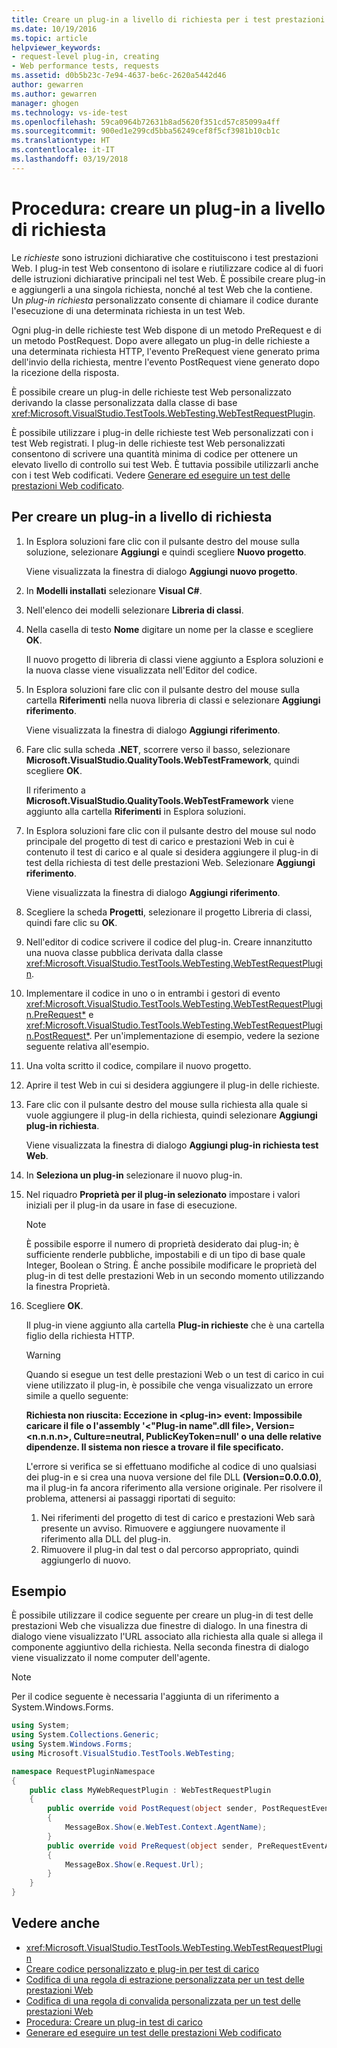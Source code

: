 ```yaml
---
title: Creare un plug-in a livello di richiesta per i test prestazioni Web in Visual Studio | Microsoft Docs
ms.date: 10/19/2016
ms.topic: article
helpviewer_keywords:
- request-level plug-in, creating
- Web performance tests, requests
ms.assetid: d0b5b23c-7e94-4637-be6c-2620a5442d46
author: gewarren
ms.author: gewarren
manager: ghogen
ms.technology: vs-ide-test
ms.openlocfilehash: 59ca0964b72631b8ad5620f351cd57c85099a4ff
ms.sourcegitcommit: 900ed1e299cd5bba56249cef8f5cf3981b10cb1c
ms.translationtype: HT
ms.contentlocale: it-IT
ms.lasthandoff: 03/19/2018
---
```

# <a name="how-to-create-a-request-level-plug-in"></a>Procedura: creare un plug-in a livello di richiesta

Le *richieste* sono istruzioni dichiarative che costituiscono i test prestazioni Web. I plug-in test Web consentono di isolare e riutilizzare codice al di fuori delle istruzioni dichiarative principali nel test Web. È possibile creare plug-in e aggiungerli a una singola richiesta, nonché al test Web che la contiene. Un *plug-in richiesta* personalizzato consente di chiamare il codice durante l'esecuzione di una determinata richiesta in un test Web.

Ogni plug-in delle richieste test Web dispone di un metodo PreRequest e di un metodo PostRequest. Dopo avere allegato un plug-in delle richieste a una determinata richiesta HTTP, l'evento PreRequest viene generato prima dell'invio della richiesta, mentre l'evento PostRequest viene generato dopo la ricezione della risposta.

È possibile creare un plug-in delle richieste test Web personalizzato derivando la classe personalizzata dalla classe di base <xref:Microsoft.VisualStudio.TestTools.WebTesting.WebTestRequestPlugin>.

È possibile utilizzare i plug-in delle richieste test Web personalizzati con i test Web registrati. I plug-in delle richieste test Web personalizzati consentono di scrivere una quantità minima di codice per ottenere un elevato livello di controllo sui test Web. È tuttavia possibile utilizzarli anche con i test Web codificati. Vedere [Generare ed eseguire un test delle prestazioni Web codificato](../test/generate-and-run-a-coded-web-performance-test.md).

## <a name="to-create-a-request-level-plug-in"></a>Per creare un plug-in a livello di richiesta

1.  In Esplora soluzioni fare clic con il pulsante destro del mouse sulla soluzione, selezionare **Aggiungi** e quindi scegliere **Nuovo progetto**.

     Viene visualizzata la finestra di dialogo **Aggiungi nuovo progetto**.

2.  In **Modelli installati** selezionare **Visual C#**.

3.  Nell'elenco dei modelli selezionare **Libreria di classi**.

4.  Nella casella di testo **Nome** digitare un nome per la classe e scegliere **OK**.

     Il nuovo progetto di libreria di classi viene aggiunto a Esplora soluzioni e la nuova classe viene visualizzata nell'Editor del codice.

5.  In Esplora soluzioni fare clic con il pulsante destro del mouse sulla cartella **Riferimenti** nella nuova libreria di classi e selezionare **Aggiungi riferimento**.

     Viene visualizzata la finestra di dialogo **Aggiungi riferimento**.

6.  Fare clic sulla scheda **.NET**, scorrere verso il basso, selezionare **Microsoft.VisualStudio.QualityTools.WebTestFramework**, quindi scegliere **OK**.

     Il riferimento a **Microsoft.VisualStudio.QualityTools.WebTestFramework** viene aggiunto alla cartella **Riferimenti** in Esplora soluzioni.

7.  In Esplora soluzioni fare clic con il pulsante destro del mouse sul nodo principale del progetto di test di carico e prestazioni Web in cui è contenuto il test di carico e al quale si desidera aggiungere il plug-in di test della richiesta di test delle prestazioni Web. Selezionare **Aggiungi riferimento**.

     Viene visualizzata la finestra di dialogo **Aggiungi riferimento**.

8.  Scegliere la scheda **Progetti**, selezionare il progetto Libreria di classi, quindi fare clic su **OK**.

9. Nell'editor di codice scrivere il codice del plug-in. Creare innanzitutto una nuova classe pubblica derivata dalla classe <xref:Microsoft.VisualStudio.TestTools.WebTesting.WebTestRequestPlugin>.

10. Implementare il codice in uno o in entrambi i gestori di evento <xref:Microsoft.VisualStudio.TestTools.WebTesting.WebTestRequestPlugin.PreRequest*> e <xref:Microsoft.VisualStudio.TestTools.WebTesting.WebTestRequestPlugin.PostRequest*>. Per un'implementazione di esempio, vedere la sezione seguente relativa all'esempio.

11. Una volta scritto il codice, compilare il nuovo progetto.

12. Aprire il test Web in cui si desidera aggiungere il plug-in delle richieste.

13. Fare clic con il pulsante destro del mouse sulla richiesta alla quale si vuole aggiungere il plug-in della richiesta, quindi selezionare **Aggiungi plug-in richiesta**.

     Viene visualizzata la finestra di dialogo **Aggiungi plug-in richiesta test Web**.

14. In **Seleziona un plug-in** selezionare il nuovo plug-in.

15. Nel riquadro **Proprietà per il plug-in selezionato** impostare i valori iniziali per il plug-in da usare in fase di esecuzione.

    > [!NOTE]
    > È possibile esporre il numero di proprietà desiderato dai plug-in; è sufficiente renderle pubbliche, impostabili e di un tipo di base quale Integer, Boolean o String. È anche possibile modificare le proprietà del plug-in di test delle prestazioni Web in un secondo momento utilizzando la finestra Proprietà.

16. Scegliere **OK**.

     Il plug-in viene aggiunto alla cartella **Plug-in richieste** che è una cartella figlio della richiesta HTTP.

    > [!WARNING]
    > Quando si esegue un test delle prestazioni Web o un test di carico in cui viene utilizzato il plug-in, è possibile che venga visualizzato un errore simile a quello seguente:
    >
    > **Richiesta non riuscita: Eccezione in \<plug-in> event: Impossibile caricare il file o l'assembly '\<"Plug-in name".dll file>, Version=\<n.n.n.n>, Culture=neutral, PublicKeyToken=null' o una delle relative dipendenze. Il sistema non riesce a trovare il file specificato.**
    >
    > L'errore si verifica se si effettuano modifiche al codice di uno qualsiasi dei plug-in e si crea una nuova versione del file DLL **(Version=0.0.0.0)**, ma il plug-in fa ancora riferimento alla versione originale. Per risolvere il problema, attenersi ai passaggi riportati di seguito:
    >
    > 1.  Nei riferimenti del progetto di test di carico e prestazioni Web sarà presente un avviso. Rimuovere e aggiungere nuovamente il riferimento alla DLL del plug-in.
    > 2.  Rimuovere il plug-in dal test o dal percorso appropriato, quindi aggiungerlo di nuovo.

## <a name="example"></a>Esempio

È possibile utilizzare il codice seguente per creare un plug-in di test delle prestazioni Web che visualizza due finestre di dialogo. In una finestra di dialogo viene visualizzato l'URL associato alla richiesta alla quale si allega il componente aggiuntivo della richiesta. Nella seconda finestra di dialogo viene visualizzato il nome computer dell'agente.

> [!NOTE]
> Per il codice seguente è necessaria l'aggiunta di un riferimento a System.Windows.Forms.

```csharp
using System;
using System.Collections.Generic;
using System.Windows.Forms;
using Microsoft.VisualStudio.TestTools.WebTesting;

namespace RequestPluginNamespace
{
    public class MyWebRequestPlugin : WebTestRequestPlugin
    {
        public override void PostRequest(object sender, PostRequestEventArgs e)
        {
            MessageBox.Show(e.WebTest.Context.AgentName);
        }
        public override void PreRequest(object sender, PreRequestEventArgs e)
        {
            MessageBox.Show(e.Request.Url);
        }
    }
}
```

## <a name="see-also"></a>Vedere anche

- <xref:Microsoft.VisualStudio.TestTools.WebTesting.WebTestRequestPlugin>
- [Creare codice personalizzato e plug-in per test di carico](../test/create-custom-code-and-plug-ins-for-load-tests.md)
- [Codifica di una regola di estrazione personalizzata per un test delle prestazioni Web](../test/code-a-custom-extraction-rule-for-a-web-performance-test.md)
- [Codifica di una regola di convalida personalizzata per un test delle prestazioni Web](../test/code-a-custom-validation-rule-for-a-web-performance-test.md)
- [Procedura: Creare un plug-in test di carico](../test/how-to-create-a-load-test-plug-in.md)
- [Generare ed eseguire un test delle prestazioni Web codificato](../test/generate-and-run-a-coded-web-performance-test.md)